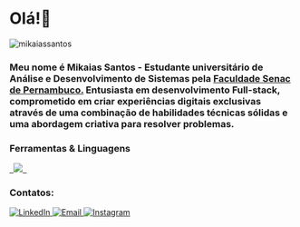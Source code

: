<h1 align="left">Olá!👋</h1>
<p align="left"> 
    <img src="https://komarev.com/ghpvc/?username=mikaiassantos&label=Profile%20views&color=0e75b6&style=flat" alt="mikaiassantos" /> 
</p>

<h3 align="left">Meu nome é Mikaias Santos - Estudante universitário de Análise e Desenvolvimento de Sistemas pela  <a href="https://faculdadesenacpe.edu.br/" target="_blank">Faculdade Senac de Pernambuco.</a> Entusiasta em desenvolvimento Full-stack, comprometido em criar experiências digitais exclusivas através de uma combinação de habilidades técnicas sólidas e uma abordagem criativa para resolver problemas.</h3>

<h3 align="left">Ferramentas & Linguagens</h3>
<p align="left">
  <a href="https://skillicons.dev">
    <code> <img src="https://skillicons.dev/icons?i=figma,html,css,javascript,react,nodejs,bootstrap,python,mysql,git,github"/> </code>
    </a>
</p>



<h3 align="left">Contatos:</h3>
<p align="left">
    <a href="https://www.linkedin.com/in/mikaias-da-silva-santos-b3a5ab226/" target="_blank">
        <img alt="LinkedIn" src="https://img.shields.io/badge/LinkedIn-@mikaiassantos-blue?style=flat&logo=linkedin">
    </a>
    <a href="mailto:mikaiassantos08@gmail.com">
        <img alt="Email" src="https://img.shields.io/badge/Email-mikaiassantos28@gmail.com-blue?style=flat&logo=gmail">
    </a>
     <a href="mailto:mikaiassantos_">
        <img alt="Instagram" src="https://img.shields.io/badge/Instagram-mikaiassantos_-blue?style=flat&logo=instagram">
    </a>
</p>





